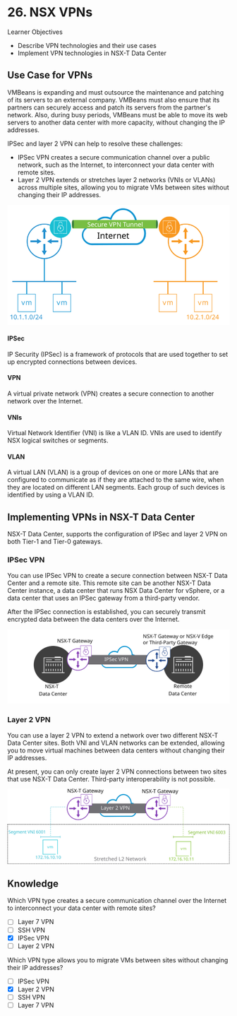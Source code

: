 # 26. NSX VPNs

Learner Objectives
- Describe VPN technologies and their use cases
- Implement VPN technologies in NSX-T Data Center

## Use Case for VPNs

VMBeans is expanding and must outsource the maintenance and patching of its servers to an external company. VMBeans must also ensure that its partners can securely access and patch its servers from the partner's network. Also, during busy periods, VMBeans must be able to move its web servers to another data center with more capacity, without changing the IP addresses.

IPSec and layer 2 VPN can help to resolve these challenges:
- IPSec VPN creates a secure communication channel over a public network, such as the Internet, to interconnect your data center with remote sites.
- Layer 2 VPN extends or stretches layer 2 networks (VNIs or VLANs) across multiple sites, allowing you to migrate VMs between sites without changing their IP addresses.

![](../../images/VPN-usecase.svg)

#### IPSec

IP Security (IPSec) is a framework of protocols that are used together to set up encrypted connections between devices.

#### VPN

A virtual private network (VPN) creates a secure connection to another network over the Internet.

#### VNIs

Virtual Network Identifier (VNI) is like a VLAN ID. VNIs are used to identify NSX logical switches or segments. 

#### VLAN

A virtual LAN (VLAN) is a group of devices on one or more LANs that are configured to communicate as if they are attached to the same wire, when they are located on different LAN segments. Each group of such devices is identified by using a VLAN ID.


## Implementing VPNs in NSX-T Data Center

NSX-T Data Center, supports the configuration of IPSec and layer 2 VPN on both Tier-1 and Tier-0 gateways.

### IPSec VPN

You can use IPSec VPN to create a secure connection between NSX-T Data Center and a remote site. This remote site can be another NSX-T Data Center instance, a data center that runs NSX Data Center for vSphere, or a data center that uses an IPSec gateway from a third-party vendor.

After the IPSec connection is established, you can securely transmit encrypted data between the data centers over the Internet.

![](../../images/IPSec_VPN.svg)

### Layer 2 VPN

You can use a layer 2 VPN to extend a network over two different NSX-T Data Center sites. Both VNI and VLAN networks can be extended, allowing you to move virtual machines between data centers without changing their IP addresses.

At present, you can only create layer 2 VPN connections between two sites that use NSX-T Data Center. Third-party interoperability is not possible.

![](../../images/L2VPN.svg)

## Knowledge

Which VPN type creates a secure communication channel over the Internet to interconnect your data center with remote sites?

- [ ] Layer 7 VPN
- [ ] SSH VPN
- [X] IPSec VPN
- [ ] Layer 2 VPN

Which VPN type allows you to migrate VMs between sites without changing their IP addresses?
- [ ] IPSec VPN
- [x] Layer 2 VPN
- [ ] SSH VPN
- [ ] Layer 7 VPN